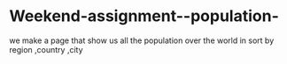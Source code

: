 # Weekend-assignment--population-

we make a page that show us all the population over the world in sort by region ,country ,city
